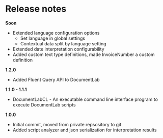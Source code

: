 # Release notes

**Soon**
* Extended language configuration options 
  * Set language in global settings
  * Contextual data split by language setting
* Extended date interpretation configurability
* Added custom text type definitions, made InvoiceNumber a custom definition 

**1.2.0**

* Added Fluent Query API to DocumentLab

**1.1.0 - 1.1.1**

* DocumentLabCL - An executable command line interface program to execute DocumentLab scripts

**1.0.0**

* Initial commit, moved from private repsository to git
* Added script analyzer and json serialization for interpretation results
